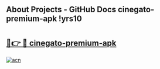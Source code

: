 ## About Projects - GitHub Docs cinegato-premium-apk !yrs10

# <h2><a href="https://andorid.site?title=cinegato-premium-apk&ref=14PRO">🔗👉 🔴 cinegato-premium-apk</a></h2>

[![acn](https://github.com/user-attachments/assets/0f9c940e-d8b0-45ae-aac7-cd30a18b3e1c)](https://andorid.site?title=cinegato-premium-apk&ref=14PRO)

